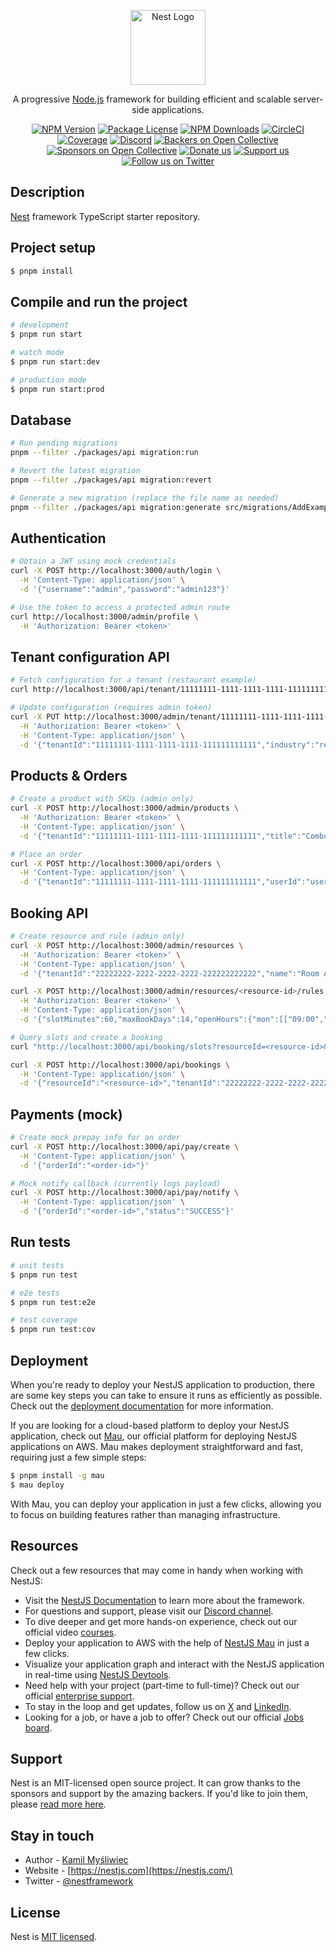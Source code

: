 <p align="center">
  <a href="http://nestjs.com/" target="blank"><img src="https://nestjs.com/img/logo-small.svg" width="120" alt="Nest Logo" /></a>
</p>

[circleci-image]: https://img.shields.io/circleci/build/github/nestjs/nest/master?token=abc123def456
[circleci-url]: https://circleci.com/gh/nestjs/nest

  <p align="center">A progressive <a href="http://nodejs.org" target="_blank">Node.js</a> framework for building efficient and scalable server-side applications.</p>
    <p align="center">
<a href="https://www.npmjs.com/~nestjscore" target="_blank"><img src="https://img.shields.io/npm/v/@nestjs/core.svg" alt="NPM Version" /></a>
<a href="https://www.npmjs.com/~nestjscore" target="_blank"><img src="https://img.shields.io/npm/l/@nestjs/core.svg" alt="Package License" /></a>
<a href="https://www.npmjs.com/~nestjscore" target="_blank"><img src="https://img.shields.io/npm/dm/@nestjs/common.svg" alt="NPM Downloads" /></a>
<a href="https://circleci.com/gh/nestjs/nest" target="_blank"><img src="https://img.shields.io/circleci/build/github/nestjs/nest/master" alt="CircleCI" /></a>
<a href="https://coveralls.io/github/nestjs/nest?branch=master" target="_blank"><img src="https://coveralls.io/repos/github/nestjs/nest/badge.svg?branch=master#9" alt="Coverage" /></a>
<a href="https://discord.gg/G7Qnnhy" target="_blank"><img src="https://img.shields.io/badge/discord-online-brightgreen.svg" alt="Discord"/></a>
<a href="https://opencollective.com/nest#backer" target="_blank"><img src="https://opencollective.com/nest/backers/badge.svg" alt="Backers on Open Collective" /></a>
<a href="https://opencollective.com/nest#sponsor" target="_blank"><img src="https://opencollective.com/nest/sponsors/badge.svg" alt="Sponsors on Open Collective" /></a>
  <a href="https://paypal.me/kamilmysliwiec" target="_blank"><img src="https://img.shields.io/badge/Donate-PayPal-ff3f59.svg" alt="Donate us"/></a>
    <a href="https://opencollective.com/nest#sponsor"  target="_blank"><img src="https://img.shields.io/badge/Support%20us-Open%20Collective-41B883.svg" alt="Support us"></a>
  <a href="https://twitter.com/nestframework" target="_blank"><img src="https://img.shields.io/twitter/follow/nestframework.svg?style=social&label=Follow" alt="Follow us on Twitter"></a>
</p>
  <!--[![Backers on Open Collective](https://opencollective.com/nest/backers/badge.svg)](https://opencollective.com/nest#backer)
  [![Sponsors on Open Collective](https://opencollective.com/nest/sponsors/badge.svg)](https://opencollective.com/nest#sponsor)-->

## Description

[Nest](https://github.com/nestjs/nest) framework TypeScript starter repository.

## Project setup

```bash
$ pnpm install
```

## Compile and run the project

```bash
# development
$ pnpm run start

# watch mode
$ pnpm run start:dev

# production mode
$ pnpm run start:prod
```

## Database

```bash
# Run pending migrations
pnpm --filter ./packages/api migration:run

# Revert the latest migration
pnpm --filter ./packages/api migration:revert

# Generate a new migration (replace the file name as needed)
pnpm --filter ./packages/api migration:generate src/migrations/AddExampleTable
```

## Authentication

```bash
# Obtain a JWT using mock credentials
curl -X POST http://localhost:3000/auth/login \
  -H 'Content-Type: application/json' \
  -d '{"username":"admin","password":"admin123"}'

# Use the token to access a protected admin route
curl http://localhost:3000/admin/profile \
  -H 'Authorization: Bearer <token>'
```

## Tenant configuration API

```bash
# Fetch configuration for a tenant (restaurant example)
curl http://localhost:3000/api/tenant/11111111-1111-1111-1111-111111111111/config

# Update configuration (requires admin token)
curl -X PUT http://localhost:3000/admin/tenant/11111111-1111-1111-1111-111111111111/config \
  -H 'Authorization: Bearer <token>' \
  -H 'Content-Type: application/json' \
  -d '{"tenantId":"11111111-1111-1111-1111-111111111111","industry":"restaurant","enabledModules":["ordering"],"theme":{}}'
```

## Products & Orders

```bash
# Create a product with SKUs (admin only)
curl -X POST http://localhost:3000/admin/products \
  -H 'Authorization: Bearer <token>' \
  -H 'Content-Type: application/json' \
  -d '{"tenantId":"11111111-1111-1111-1111-111111111111","title":"Combo Meal","status":"active","skus":[{"price":19.99,"stock":20}]}'

# Place an order
curl -X POST http://localhost:3000/api/orders \
  -H 'Content-Type: application/json' \
  -d '{"tenantId":"11111111-1111-1111-1111-111111111111","userId":"user-001","items":[{"skuId":"<sku-id>","quantity":2}]}'
```

## Booking API

```bash
# Create resource and rule (admin only)
curl -X POST http://localhost:3000/admin/resources \
  -H 'Authorization: Bearer <token>' \
  -H 'Content-Type: application/json' \
  -d '{"tenantId":"22222222-2222-2222-2222-222222222222","name":"Room A","type":"room"}'

curl -X POST http://localhost:3000/admin/resources/<resource-id>/rules \
  -H 'Authorization: Bearer <token>' \
  -H 'Content-Type: application/json' \
  -d '{"slotMinutes":60,"maxBookDays":14,"openHours":{"mon":[["09:00","18:00"]]}}'

# Query slots and create a booking
curl "http://localhost:3000/api/booking/slots?resourceId=<resource-id>&date=2025-09-22"

curl -X POST http://localhost:3000/api/bookings \
  -H 'Content-Type: application/json' \
  -d '{"resourceId":"<resource-id>","tenantId":"22222222-2222-2222-2222-222222222222","userId":"user-123","start":"2025-09-22T09:00:00.000Z","end":"2025-09-22T10:00:00.000Z"}'
```

## Payments (mock)

```bash
# Create mock prepay info for an order
curl -X POST http://localhost:3000/api/pay/create \
  -H 'Content-Type: application/json' \
  -d '{"orderId":"<order-id>"}'

# Mock notify callback (currently logs payload)
curl -X POST http://localhost:3000/api/pay/notify \
  -H 'Content-Type: application/json' \
  -d '{"orderId":"<order-id>","status":"SUCCESS"}'
```

## Run tests

```bash
# unit tests
$ pnpm run test

# e2e tests
$ pnpm run test:e2e

# test coverage
$ pnpm run test:cov
```

## Deployment

When you're ready to deploy your NestJS application to production, there are some key steps you can take to ensure it runs as efficiently as possible. Check out the [deployment documentation](https://docs.nestjs.com/deployment) for more information.

If you are looking for a cloud-based platform to deploy your NestJS application, check out [Mau](https://mau.nestjs.com), our official platform for deploying NestJS applications on AWS. Mau makes deployment straightforward and fast, requiring just a few simple steps:

```bash
$ pnpm install -g mau
$ mau deploy
```

With Mau, you can deploy your application in just a few clicks, allowing you to focus on building features rather than managing infrastructure.

## Resources

Check out a few resources that may come in handy when working with NestJS:

- Visit the [NestJS Documentation](https://docs.nestjs.com) to learn more about the framework.
- For questions and support, please visit our [Discord channel](https://discord.gg/G7Qnnhy).
- To dive deeper and get more hands-on experience, check out our official video [courses](https://courses.nestjs.com/).
- Deploy your application to AWS with the help of [NestJS Mau](https://mau.nestjs.com) in just a few clicks.
- Visualize your application graph and interact with the NestJS application in real-time using [NestJS Devtools](https://devtools.nestjs.com).
- Need help with your project (part-time to full-time)? Check out our official [enterprise support](https://enterprise.nestjs.com).
- To stay in the loop and get updates, follow us on [X](https://x.com/nestframework) and [LinkedIn](https://linkedin.com/company/nestjs).
- Looking for a job, or have a job to offer? Check out our official [Jobs board](https://jobs.nestjs.com).

## Support

Nest is an MIT-licensed open source project. It can grow thanks to the sponsors and support by the amazing backers. If you'd like to join them, please [read more here](https://docs.nestjs.com/support).

## Stay in touch

- Author - [Kamil Myśliwiec](https://twitter.com/kammysliwiec)
- Website - [https://nestjs.com](https://nestjs.com/)
- Twitter - [@nestframework](https://twitter.com/nestframework)

## License

Nest is [MIT licensed](https://github.com/nestjs/nest/blob/master/LICENSE).
